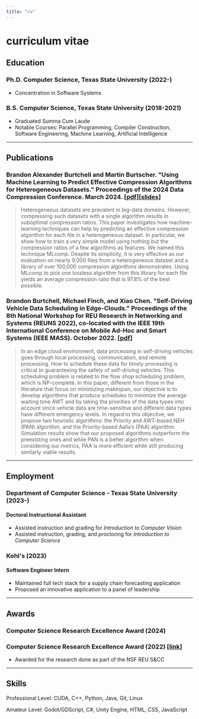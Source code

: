 ```yaml
---
title: "cv"
---
```


# curriculum vitae

## Education

### Ph.D. Computer Science, Texas State University (2022-)

- Concentration in Software Systems

### B.S. Computer Science, Texas State University (2018-2021)

- Graduated Summa Cum Laude
- Notable Courses: Parallel Programming, Compiler Construction, Software Engineering, Machine Learning, Artificial Intelligence

***

## Publications

### Brandon Alexander Burtchell and Martin Burtscher. "Using Machine Learning to Predict Effective Compression Algorithms for Heterogeneous Datasets." Proceedings of the 2024 Data Compression Conference. March 2024. [[pdf](./pdf/MLcomp.pdf)][[slides](./pdf/MLcomp_Slides.pdf)]

>Heterogeneous datasets are prevalent in big-data domains. However, compressing such datasets with a single algorithm results in suboptimal compression ratios. This paper investigates how machine-learning techniques can help by predicting an effective compression algorithm for each file in a heterogeneous dataset. In particular, we show how to train a very simple model using nothing but the compression ratios of a few algorithms as features. We named this technique MLcomp. Despite its simplicity, it is very effective as our evaluation on nearly 9,000 files from a heterogeneous dataset and a library of over 100,000 compression algorithms demonstrates. Using MLcomp to pick one lossless algorithm from this library for each file yields an average compression ratio that is 97.8% of the best possible. 

### Brandon Burtchell, Michael Finch, and Xiao Chen. "Self-Driving Vehicle Data Scheduling in Edge-Clouds." Proceedings of the 8th National Workshop for REU Research in Networking and Systems (REUNS 2022), co-located with the IEEE 19th International Conference on Mobile Ad-Hoc and Smart Systems (IEEE MASS). October 2022. [[pdf](./pdf/self_driving_vehicle_data_scheduling_in_edge_clouds.pdf)]

>In an edge cloud environment, data processing in self-driving vehicles goes through local processing, communication, and remote processing. How to schedule these data for timely processing is critical to guaranteeing the safety of self-driving vehicles. This scheduling problem is related to the flow shop scheduling problem, which is NP-complete. In this paper, different from those in the literature that focus on minimizing makespan, our objective is to develop algorithms that produce schedules to minimize the average waiting time AWT and by taking the priorities of the data types into account since vehicle data are time-sensitive and different data types have different emergency levels. In regard to this objective, we propose two heuristic algorithms: the Priority and AWT-based NEH (PAN) algorithm, and the Priority-based Aalla’s (PAA) algorithm. Simulation results show that our proposed algorithms outperform the preexisting ones and while PAN is a better algorithm when considering our metrics, PAA is more efficient while still producing similarly viable results.

***

## Employment

### Department of Computer Science - Texas State University (2023-)

#### Doctoral Instructional Assistant

- Assisted instruction and grading for *Introduction to Computer Vision*
- Assisted instruction, grading, and proctoring for *Introduction to Computer Science*

### Kohl's (2023)

#### Software Engineer Intern

- Maintained full tech stack for a supply chain forecasting application
- Proposed an innovative application to a panel of leadership

***

## Awards

### Computer Science Research Excellence Award (2024)

### Computer Science Research Excellence Award (2022) [[link](https://cs.txstate.edu/news_events/awards/awards_day/research_excellence_award/)]

- Awarded for the research done as part of the NSF REU S&CC

***

## Skills

Professional Level: CUDA, C++, Python, Java, Git, Linux

Amateur Level: Godot/GDScript, C#, Unity Engine, HTML, CSS, JavaScript
